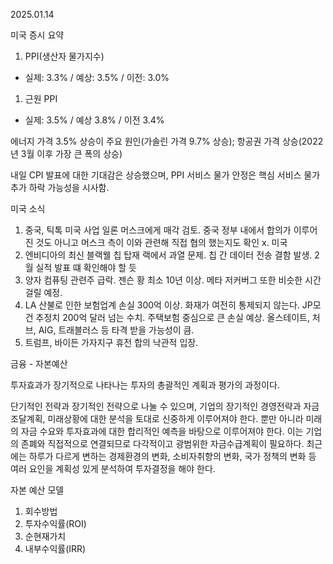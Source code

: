 2025.01.14

미국 증시 요약

1. PPI(생산자 물가지수)

- 실제: 3.3% / 예상: 3.5% / 이전: 3.0% 

1. 근원 PPI

- 실제: 3.5% / 예상 3.8% / 이전 3.4%

에너지 가격 3.5% 상승이 주요 원인(가솔린 가격 9.7% 상승); 항공권 가격 상승(2022년 3월 이후 가장 큰 폭의 상승)

내일 CPI 발표에 대한 기대감은 상승했으며, PPI 서비스 물가 안정은 핵심 서비스 물가 추가 하락 가능성을 시사함.



미국 소식

1. 중국, 틱톡 미국 사업 일론 머스크에게 매각 검토. 중국 정부 내에서 합의가 이루어진 것도 아니고 머스크 측이 이와 관련해 직접 협의 했는지도 확인 x. 미국 
2. 엔비디아의 최신 블랙웰 칩 탑재 랙에서 과열 문제. 칩 간 데이터 전송 결함 발생. 2월 실적 발표 떄 확인해야 할 듯
3. 양자 컴퓨팅 관련주 급락. 젠슨 황 최소 10년 이상. 메타 저커버그 또한 비슷한 시간 걸릴 예정.
4. LA 산불로 인한 보험업계 손실 300억 이상. 화재가 여전히 통제되지 않는다. JP모건 추정치 200억 달러 넘는 수치. 주택보험 중심으로 큰 손실 예상. 올스테이트, 처브, AIG, 트래블러스 등 타격 받을 가능성이 큼.
5. 트럼프, 바이든 가자지구 휴전 합의 낙관적 입장. 



금융 - 자본예산

투자효과가 장기적으로 나타나는 투자의 총괄적인 계획과 평가의 과정이다.

단기적인 전략과 장기적인 전략으로 나눌 수 있으며, 기업의 장기적인 경영전략과 자금조달계획, 미래상황에 대한 분석을 토대로 신중하게 이루어져야 한다. 뿐만 아니라 미래의 자금 수요와 투자효과에 대한 합리적인 예측을 바탕으로 이루어져야 한다. 이는 기업의 존폐와 직접적으로 연결되므로 다각적이고 광범위한 자금수급계획이 필요하다. 최근에는 하루가 다르게 변하는 경제환경의 변화, 소비자취향의 변화, 국가 정책의 변화 등 여러 요인을 계획성 있게 분석하여 투자결정을 해야 한다.

자본 예산 모델

1. 회수방법
2. 투자수익률(ROI)
3. 순현재가치
4. 내부수익률(IRR)
